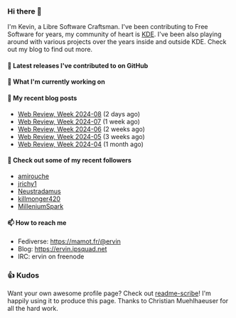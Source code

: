 ### Hi there 👋

I'm Kevin, a Libre Software Craftsman. I've been contributing to Free Software for years,
my community of heart is [KDE](https://kde.org). I've been also playing around with various
projects over the years inside and outside KDE. Check out my blog to find out more.

#### 🔭 Latest releases I've contributed to on GitHub


#### 🌱 What I'm currently working on


#### 📜 My recent blog posts

- [Web Review, Week 2024-08](https://ervin.ipsquad.net/blog/2024/02/23/web-review-week-2024-08/) (2 days ago)
- [Web Review, Week 2024-07](https://ervin.ipsquad.net/blog/2024/02/16/web-review-week-2024-07/) (1 week ago)
- [Web Review, Week 2024-06](https://ervin.ipsquad.net/blog/2024/02/09/web-review-week-2024-06/) (2 weeks ago)
- [Web Review, Week 2024-05](https://ervin.ipsquad.net/blog/2024/02/02/web-review-week-2024-05/) (3 weeks ago)
- [Web Review, Week 2024-04](https://ervin.ipsquad.net/blog/2024/01/26/web-review-week-2024-04/) (1 month ago)

#### 👯 Check out some of my recent followers

- [amirouche](https://github.com/amirouche)
- [jrichy1](https://github.com/jrichy1)
- [Neustradamus](https://github.com/Neustradamus)
- [killmonger420](https://github.com/killmonger420)
- [MilleniumSpark](https://github.com/MilleniumSpark)

#### 📫 How to reach me

- Fediverse: https://mamot.fr/@ervin
- Blog: https://ervin.ipsquad.net
- IRC: ervin on freenode

### 👍 Kudos

Want your own awesome profile page? Check out [readme-scribe](https://github.com/muesli/readme-scribe)!
I'm happily using it to produce this page. Thanks to Christian Muehlhaeuser for all the hard work.

